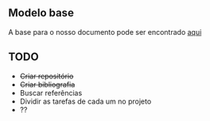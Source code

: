## Modelo base ##

A base para o nosso documento pode ser encontrado [aqui](http://www.inf.ufpr.br/aldri/disc/propostas/Eduardo_proposta.pdf)

## TODO ##

* <del>Criar repositório</del>
* <del>Criar bibliografia</del>
* Buscar referências
* Dividir as tarefas de cada um no projeto
* ??
